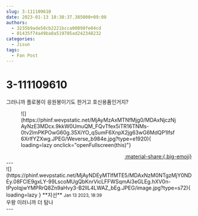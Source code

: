 ```yaml
---
slug: 3-111109610
date: 2023-01-13 18:38:37.385000+09:00
authors:
  - 3235b9ade58cb2221bcca00898fe04cd
  - 01435f74a49ba8a519705ad242348232
categories:
  - Jisun
tags:
  - Fan Post
---
```


# 3-111109610

<div class="post-container" markdown="1">
<div class="content-container md-sidebar__scrollwrap" markdown="1">

그러니까 플로봉이 응원봉이기도 한거고 호신용품인거지?
<figure markdown="1">
![](https://phinf.wevpstatic.net/MjAyMzAxMTNfMjg0/MDAxNjczNjAyNzE3MDcx.9kkW0UmuQM_FQvTfex5iTR16TNMs-0tv2lmPKPOwG60g.35XiYO_qSumF6XnpX2jg63wG6MdQP1lfsf6XrlfYZXwg.JPEG/Weverse_b984e.jpg?type=e1920){ loading=lazy onclick="openFullscreen(this)"}
</figure>


</div>
</div>

<div style="text-align: right;" markdown="1">
<a href="https://weverse.io/fromis9/fanpost/3-111109610" style="text-align: right;">:material-share:{.big-emoji}</a>
</div>
---

<div class="comments-container md-sidebar__scrollwrap" markdown="1">
<div class="comment" markdown="1">
<div class='id-container' markdown="1">
![](https://phinf.wevpstatic.net/MjAyNDEyMTlfMTE5/MDAxNzM0NTgzMjY0NDEy.08FClE9gxLY-99LscoMUgQbKnrVicLFFWSqmAi3eGLEg.hXV0n-tPyoIqjwYMPRrQ8Zn9aHvy3-B2llL4LWAZ_bEg.JPEG/image.jpg?type=s72){ loading=lazy }
**<span class="artist">지선</span>** <small>Jan 13 2023, 18:39</small><br>
</div>
<div class='comment-body' markdown="1">
우왕 이러니까 더 탐나
</div>
</div>
</div>
---
